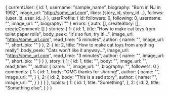 {
  currentUser: {
    id: 1,
    username: "sample_name",
    biography: "Born in NJ in 1992",
    image_url: "http://some_url.com",
    likes: {story_id, story_id...},
    <!-- who this user follows -->
    follows: {user_id, user_id...}
  },
  userProfile: {
    id:
    followers: 0,
    following: 0,
    username: "",
    image_url: "",
    biography: ""
  }
  errors: {
    auth: [],
    createStory: [],
    createComment: []
  }
  stories: {
    1: {
      id: 1,
      title: "How to make cat toys from toilet paper rolls",
      body_peek: "It's so fun, try it!...",
      image_url: "http://some_url.com",
      read_time: "5 minutes",
      author: {
        name: "",
        image_url: "",
        short_bio: ""
      }
    },
    2: {
      id: 2,
      title: "How to make cat toys from anything really",
      body_peek: "Cats won't like it anyway...",
      image_url: "http://some_url.com",
      read_time: "3 minutes",
      author: {
        name: "",
        image_url: "",
        short_bio: ""
      }
    }
  },
  story: {
    1: {
      id: 1,
      title: "",
      body: "",
      image_url: "",
      read_time: "",
      author {
        name: "",
        image_url: "",
        biography: "",
        followers: 0
      }
      comments: {
        1: {
          id: 1,
          body: "OMG thanks for sharing!",
          author: {
            name: "",
            image_url: "",
          }
        },
        2: {
          id: 2,
          body: "This is a sad story",
          author: {
            name: "",
            image_url: "",
          }
        }
      }
    }
  },
  topics: {
    1: {
      id: 1,
      title: "Something",
    },
    2: {
      id: 2,
      title: "Something else",
    }
  }
}
